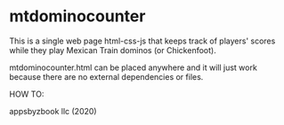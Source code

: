 # mtdominocounter
This is a single web page html-css-js that keeps track of players' scores while they play Mexican Train dominos (or Chickenfoot).

mtdominocounter.html can be placed anywhere and it will just work because there are no external dependencies or files.

HOW TO:

appsbyzbook llc (2020)




